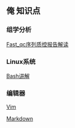 ## 俺 知识点

### 组学分析
[Fast_qc序列质控报告解读](https://www.jianshu.com/p/a1eb03d63083)

### Linux系统
[Bash讲解](https://wangdoc.com/bash/intro.html)

### 编辑器
[Vim](https://www.vpser.net/manage/vi.html)

[Markdown](https://markdown.com.cn/)

